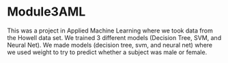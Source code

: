 # Module3AML
This was a project in Applied Machine Learning where we took data from the Howell data set.  We trained 3 different models (Decision Tree, SVM, and Neural Net).   We made models (decision tree, svm, and neural net) where we used weight to try to predict whether a subject was male or female.  
